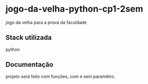 # jogo-da-velha-python-cp1-2sem
jogo da velha para a prova da faculdade 

## Stack utilizada

python

## Documentação

projeto será feito com funções, com e sem paramêtro.


